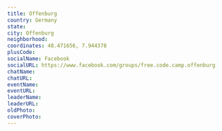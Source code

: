 ```yaml
---
title: Offenburg
country: Germany
state: 
city: Offenburg
neighborhood: 
coordinates: 48.471656, 7.944378
plusCode:
socialName: Facebook
socialURL: https://www.facebook.com/groups/free.code.camp.offenburg
chatName:
chatURL:
eventName:
eventURL:
leaderName:
leaderURL:
oldPhoto: 
coverPhoto:
---
```

